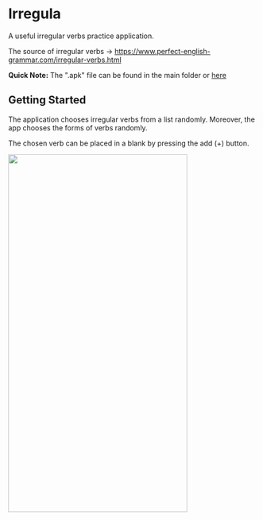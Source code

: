 # Irregula

A useful irregular verbs practice application.

The source of irregular verbs -> https://www.perfect-english-grammar.com/irregular-verbs.html

**Quick Note:** The ".apk" file can be found in the main folder or [here](https://github.com/EmreKaratopuk/irregula/blob/master/Irregula.apk)

## Getting Started
The application chooses irregular verbs from a list randomly. Moreover, the app chooses the forms of verbs randomly.


The chosen verb can be placed in a blank by pressing the add (+) button.

<img width=360 height=720 src="https://user-images.githubusercontent.com/61318808/164885835-f56113d4-5290-4976-95b4-0c2f725d1c54.gif">

